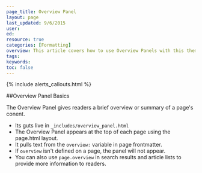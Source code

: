 ```yaml
---
page_title: Overview Panel
layout: page
last_updated: 9/6/2015
user:
ed:
resource: true
categories: [Formatting]
overview: This article covers how to use Overview Panels with this theme
tags:
keywords:
toc: false
---
```

{% include alerts_callouts.html %}

##Overview Panel Basics

The Overview Panel gives readers a brief overview or summary of a page's conent.

- Its guts live in ```_includes/overview_panel.html```
- The Overview Panel appears at the top of each page using the page.html layout.
- It pulls text from the ```overview:``` variable in page frontmatter.
- If ```overview``` isn't defined on a page, the panel will not appear.
- You can also use ```page.overview``` in search results and article lists to provide more information to readers.
